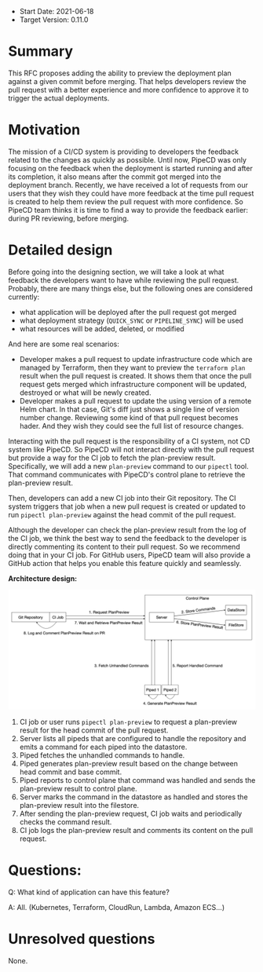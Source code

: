 - Start Date: 2021-06-18
- Target Version: 0.11.0

# Summary

This RFC proposes adding the ability to preview the deployment plan against a given commit before merging.
That helps developers review the pull request with a better experience and more confidence to approve it to trigger the actual deployments.

# Motivation

The mission of a CI/CD system is providing to developers the feedback related to the changes as quickly as possible.
Until now, PipeCD was only focusing on the feedback when the deployment is started running and after its completion, it also means after the commit got merged into the deployment branch.
Recently, we have received a lot of requests from our users that they wish they could have more feedback at the time pull request is created to help them review the pull request with more confidence.
So PipeCD team thinks it is time to find a way to provide the feedback earlier: during PR reviewing, before merging.

# Detailed design

Before going into the designing section, we will take a look at what feedback the developers want to have while reviewing the pull request.
Probably, there are many things else, but the following ones are considered currently:
- what application will be deployed after the pull request got merged
- what deployment strategy (`QUICK_SYNC` or `PIPELINE_SYNC`) will be used
- what resources will be added, deleted, or modified

And here are some real scenarios:

- Developer makes a pull request to update infrastructure code which are managed by Terraform, then they want to preview the `terraform plan` result when the pull request is created. It shows them that once the pull request gets merged which infrastructure component will be updated, destroyed or what will be newly created.
- Developer makes a pull request to update the using version of a remote Helm chart. In that case, Git's diff just shows a single line of version number change. Reviewing some kind of that pull request becomes hader. And they wish they could see the full list of resource changes.

Interacting with the pull request is the responsibility of a CI system, not CD system like PipeCD. So PipeCD will not interact directly with the pull request but provide a way for the CI job to fetch the plan-preview result. Specifically, we will add a new `plan-preview` command to our `pipectl` tool. That command communicates with PipeCD's control plane to retrieve the plan-preview result.

Then, developers can add a new CI job into their Git repository. The CI system triggers that job when a new pull request is created or updated to run `pipectl plan-preview` against the head commit of the pull request.

Although the developer can check the plan-preview result from the log of the CI job, we think the best way to send the feedback to the developer is directly commenting its content to their pull request. So we recommend doing that in your CI job. For GitHub users, PipeCD team will also provide a GitHub action that helps you enable this feature quickly and seamlessly.

**Architecture design:**

![](https://github.com/pipe-cd/pipe/blob/master/docs/static/images/rfc-plan-preview-architecture.png)

1. CI job or user runs `pipectl plan-preview` to request a plan-preview result for the head commit of the pull request.
2. Server lists all pipeds that are configured to handle the repository and emits a command for each piped into the datastore.
3. Piped fetches the unhandled commands to handle.
4. Piped generates plan-preview result based on the change between head commit and base commit.
5. Piped reports to control plane that command was handled and sends the plan-preview result to control plane.
6. Server marks the command in the datastore as handled and stores the plan-preview result into the filestore. 
7. After sending the plan-preview request, CI job waits and periodically checks the command result.
8. CI job logs the plan-preview result and comments its content on the pull request.

# Questions:

Q: What kind of application can have this feature?

A: All. (Kubernetes, Terraform, CloudRun, Lambda, Amazon ECS...)

# Unresolved questions

None.
